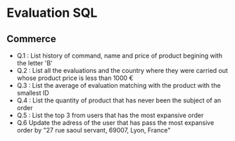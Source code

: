 # Evaluation SQL

## Commerce
* Q.1 : List history of command, name and price of product begining with the letter 'B'
*  Q.2 : List all the evaluations and the country where they were carried out whose product price is less than 1000 €
*  Q.3 : List the average of evaluation matching with the product with the smallest ID
*  Q.4 : List the quantity of product that has never been the subject of an order
*  Q.5 : List the top 3 from users that has the most expansive order
*  Q.6 Update the adress of the user that has pass the most expansive order by "27 rue saoul servant, 69007, Lyon, France"